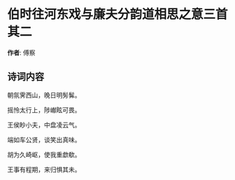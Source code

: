# 伯时往河东戏与廉夫分韵道相思之意三首  其二

**作者**: 傅察

## 诗词内容

朝氛霁西山，晚日明髣髴。

摇怜太行上，陟𪩘眩可畏。

王侯眇小夫，中盘凌云气。

端如车公贤，谈笑出真味。

胡为久崎岖，使我重歔欷。

王事有程期，来归惧其未。

